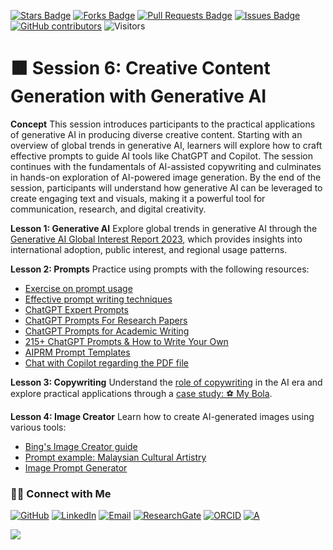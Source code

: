 <a href="https://github.com/drshahizan/short-course/stargazers"><img src="https://img.shields.io/github/stars/drshahizan/short-course" alt="Stars Badge"/></a>
<a href="https://github.com/drshahizan/short-course/network/members"><img src="https://img.shields.io/github/forks/drshahizan/short-course" alt="Forks Badge"/></a>
<a href="https://github.com/drshahizan/short-course/pulls"><img src="https://img.shields.io/github/issues-pr/drshahizan/short-course" alt="Pull Requests Badge"/></a>
<a href="https://github.com/drshahizan/short-course"><img src="https://img.shields.io/github/issues/drshahizan/short-course" alt="Issues Badge"/></a>
<a href="https://github.com/drshahizan/short-course/graphs/contributors"><img alt="GitHub contributors" src="https://img.shields.io/github/contributors/drshahizan/short-course?color=2b9348"></a>
![Visitors](https://api.visitorbadge.io/api/visitors?path=https%3A%2F%2Fgithub.com%2Fdrshahizan%2Fshort-course&labelColor=%23d9e3f0&countColor=%23697689&style=flat)

# 🟧 Session 6: **Creative Content Generation with Generative AI**

**Concept**
This session introduces participants to the practical applications of generative AI in producing diverse creative content. Starting with an overview of global trends in generative AI, learners will explore how to craft effective prompts to guide AI tools like ChatGPT and Copilot. The session continues with the fundamentals of AI-assisted copywriting and culminates in hands-on exploration of AI-powered image generation. By the end of the session, participants will understand how generative AI can be leveraged to create engaging text and visuals, making it a powerful tool for communication, research, and digital creativity.

**Lesson 1: Generative AI**
Explore global trends in generative AI through the [Generative AI Global Interest Report 2023](https://www.electronicshub.org/generative-ai-global-interest-report-2023), which provides insights into international adoption, public interest, and regional usage patterns.

**Lesson 2: Prompts**
Practice using prompts with the following resources:

* [Exercise on prompt usage](https://github.com/drshahizan/ai-tools/blob/main/materials/d1-genai.md)
* [Effective prompt writing techniques](https://drshahizan.gitbook.io/copywriting-chatgpt/prompts/effective-prompts)
* [ChatGPT Expert Prompts](https://github.com/drshahizan/Generative-AI-Playground/blob/main/materials/prompt.md)
* [ChatGPT Prompts For Research Papers](https://github.com/drshahizan/Generative-AI-Playground/blob/main/materials/prompt_research.md)
* [ChatGPT Prompts for Academic Writing](https://github.com/drshahizan/Generative-AI-Playground/blob/main/materials/prompt_academic.md)
* [215+ ChatGPT Prompts & How to Write Your Own](https://writesonic.com/blog/chatgpt-prompts)
* [AIPRM Prompt Templates](https://drshahizan.gitbook.io/copywriting-chatgpt/prompts/aiprm-prompt-templates)
* [Chat with Copilot regarding the PDF file](https://github.com/drshahizan/Generative-AI-Playground/blob/main/materials/copilot.md)

**Lesson 3: Copywriting**
Understand the [role of copywriting](https://drshahizan.gitbook.io/copywriting-chatgpt/introduction-copywriting/role) in the AI era and explore practical applications through a [case study: ⚽ My Bola](https://drshahizan.gitbook.io/copywriting-chatgpt/introduction-copywriting/case-study/copywriting).

**Lesson 4: Image Creator**
Learn how to create AI-generated images using various tools:

* [Bing's Image Creator guide](https://github.com/drshahizan/Generative-AI-Playground/blob/main/materials/bing_image.md)
* [Prompt example: Malaysian Cultural Artistry](https://github.com/drshahizan/Generative-AI-Playground/blob/main/materials/drawing.md)
* [Image Prompt Generator](https://aivyx.com/bing-create-prompt-generator/)




### 🙌🏻 Connect with Me
<p align="left">
    <a href="https://github.com/drshahizan" target="_blank"><img alt="GitHub" src="https://img.shields.io/badge/-@drshahizan-181717?style=flat-square&logo=GitHub&logoColor=white"></a>
    <a href="https://www.linkedin.com/in/drshahizan" target="_blank"><img alt="LinkedIn" src="https://img.shields.io/badge/-drshahizan-blue?style=flat-square&logo=Linkedin&logoColor=white&link=https://www.linkedin.com/in/drshahizan/"></a>
    <a href="mailto:shahizan@utm.my" target="_blank"><img alt="Email" src="https://img.shields.io/badge/-shahizan@utm.my-c14438?style=flat-square&logo=Gmail&logoColor=white&link=mailto:shahizan@utm.my.com"></a>
    <a href="https://www.researchgate.net/profile/Mohd-Othman-28" target="_blank"><img alt="ResearchGate" src="https://img.shields.io/badge/-ResearchGate-00CCBB?style=flat-square&logo=ResearchGate&logoColor=white"></a>
    <a href="https://orcid.org/0000-0003-4261-1873" target="_blank"><img alt="ORCID" src="https://img.shields.io/badge/-ORCID-A6CE39?style=flat-square&logo=ORCID&logoColor=white"></a> 
 <a href="https://visitorbadge.io/status?path=https%3A%2F%2Fgithub.com%2Fdrshahizan" target="_blank"><img alt="A" src="https://api.visitorbadge.io/api/visitors?path=https%3A%2F%2Fgithub.com%2Fdrshahizan&labelColor=%23697689&countColor=%23555555&style=plastic"></a>
 
![](https://hit.yhype.me/github/profile?user_id=81284918)
</p>


